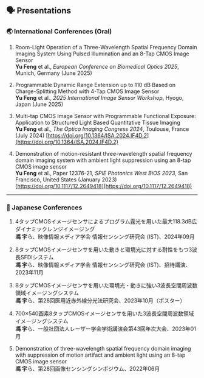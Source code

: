 ## 🗣 Presentations

### 🌏 International Conferences (Oral)

1. Room-Light Operation of a Three-Wavelength Spatial Frequency Domain Imaging System Using Pulsed Illumination and an 8-Tap CMOS Image Sensor  
   **Yu Feng** et al., *European Conference on Biomedical Optics 2025*, Munich, Germany (June 2025)

2. Programmable Dynamic Range Extension up to 110 dB Based on Charge-Splitting Method with 4-Tap CMOS Image Sensor  
   **Yu Feng** et al., *2025 International Image Sensor Workshop*, Hyogo, Japan (June 2025)

3. Multi-tap CMOS Image Sensor with Programmable Functional Exposure: Application to Structured Light Based Quantitative Tissue Imaging  
   **Yu Feng** et al., *The Optica Imaging Congress 2024*, Toulouse, France (July 2024)
   [https://doi.org/10.1364/ISA.2024.IF4D.2](https://doi.org/10.1364/ISA.2024.IF4D.2)

5. Demonstration of motion-resistant three-wavelength spatial frequency domain imaging system with ambient light suppression using an 8-tap CMOS image sensor  
   **Yu Feng** et al., Paper 12376-21, *SPIE Photonics West BiOS 2023*, San Francisco, United States (January 2023) [https://doi.org/10.1117/12.2649418](https://doi.org/10.1117/12.2649418)

---

### 🗾 Japanese Conferences

1. 4タップCMOSイメージセンサによるプログラム露光を用いた最大118.3dB広ダイナミックレンジイメージング  
   **馮 宇**ら、映像情報メディア学会 情報センシング研究会 (IST)、2024年09月

2. 8タップCMOSイメージセンサを用いた動きと環境光に対する耐性をもつ3波長SFDIシステム  
   **馮 宇**ら、映像情報メディア学会 情報センシング研究会 (IST)、招待講演、2023年11月

3. 8タップCMOSイメージセンサを用いた環境光・動きに強い3波長空間周波数領域イメージングシステム  
   **馮 宇**ら、第28回医用近赤外線分光法研究会、2023年10月（ポスター）

4. 700×540画素8タップCMOSイメージセンサを用いた3波長空間周波数領域イメージングシステム  
   **馮 宇**ら、一般社団法人レーザー学会学術講演会第43回年次大会、2023年01月

5. Demonstration of three-wavelength spatial frequency domain imaging with suppression of motion artifact and ambient light using an 8-tap CMOS image sensor  
   **馮 宇**ら、第28回画像センシングシンポジウム、2022年06月
